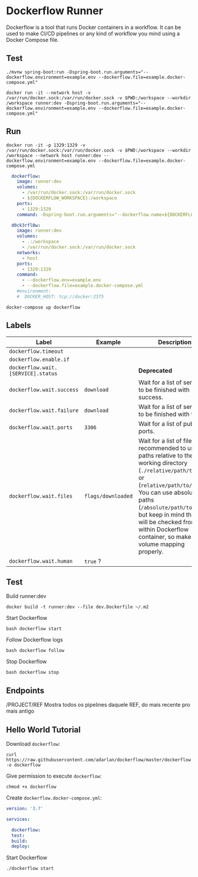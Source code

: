 # Dockerflow Runner

Dockerflow is a tool that runs Docker containers in a workflow.
It can be used to make CI/CD pipelines or any kind of workflow
you mind using a Docker Compose file.

## Test

```shell
./mvnw spring-boot:run -Dspring-boot.run.arguments="--dockerflow.environment=example.env --dockerflow.file=example.docker-compose.yml"
```

```shell
docker run -it --network host -v /var/run/docker.sock:/var/run/docker.sock -v $PWD:/workspace --workdir /workspace runner:dev -Dspring-boot.run.arguments="--dockerflow.environment=example.env --dockerflow.file=example.docker-compose.yml"
```

## Run

```shell
docker run -it -p 1329:1329 -v /var/run/docker.sock:/var/run/docker.sock -v $PWD:/workspace --workdir /workspace --network host runner:dev --dockerflow.environment=example.env --dockerflow.file=example.docker-compose.yml
```

```yml
  dockerflow:
    image: runner:dev
    volumes:
      - /var/run/docker.sock:/var/run/docker.sock
      - ${DOCKERFLOW_WORKSPACE}:/workspace
    ports:
      - 1329:1329
    command: -Dspring-boot.run.arguments="--dockerflow.name=${DOCKERFLOW_NAME} --dockerflow.workspace=/workspace --dockerflow.environment=${DOCKERFLOW_ENVIRONMENT} --dockerflow.file=${DOCKERFLOW_FILE} --dockerflow.metadata=${DOCKERFLOW_METADATA}"

  d0ck3rfl0w:
    image: runner:dev
    volumes:
      - .:/workspace
      - /var/run/docker.sock:/var/run/docker.sock
    networks:
      - host
    ports:
      - 1329:1329
    command:
      - --dockerflow.env=example.env
      - --dockerflow.file=example.docker-compose.yml
    #environment:
    #  DOCKER_HOST: tcp://docker:2375
```

```shell
docker-compose up dockerflow
```

## Labels

| Label | Example | Description |
| ----- | ------- | ----------- |
| `dockerflow.timeout` |  |  |
| `dockerflow.enable.if` |  |  |
| `dockerflow.wait.[SERVICE].status` |  | **Deprecated** |
| `dockerflow.wait.success` | `download` | Wait for a list of services to be finished with success. |
| `dockerflow.wait.failure` | `download` | Wait for a list of services to be finished with failure. |
| `dockerflow.wait.ports` | `3306` | Wait for a list of published ports. |
| `dockerflow.wait.files` | `flags/downloaded` | Wait for a list of files. It's recommended to use file paths relative to the working directory (`./relative/path/to/file` or (`relative/path/to/file`). You can use absolute file paths (`/absolute/path/to/file`), but keep in mind that it will be checked from within Dockerflow container, so make volume mapping properly. |
| `dockerflow.wait.human` | `true` ? |  |

## Test

Build runner:dev

```shell
docker build -t runner:dev --file dev.Dockerfile ~/.m2
```

Start Dockerflow

```shell
bash dockerflow start
```

Follow Dockerflow logs

```shell
bash dockerflow follow
```

Stop Dockerflow

```shell
bash dockerflow stop
```

## Endpoints

/PROJECT/REF
Mostra todos os pipelines daquele REF, do mais recente pro mais antigo

## Hello World Tutorial

Download `dockerflow`:

```shell
curl https://raw.githubusercontent.com/adarlan/dockerflow/master/dockerflow -o dockerflow
```

Give permission to execute `dockerflow`:

```shell
chmod +x dockerflow
```

Create `dockerflow.docker-compose.yml`:

```yml
version: '3.7'

services:

  dockerflow:
  test:
  build:
  deploy:
```

Start Dockerflow

```shell
./dockerflow start
```
